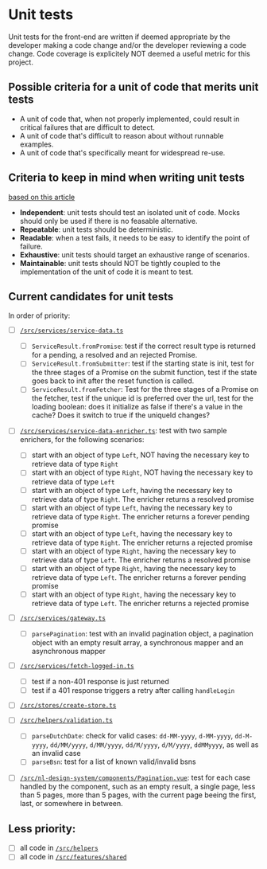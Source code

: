 # Unit tests

Unit tests for the front-end are written if deemed appropriate by the developer making a code change and/or the developer reviewing a code change. Code coverage is explicitely NOT deemed a useful metric for this project.

## Possible criteria for a unit of code that merits unit tests
- A unit of code that, when not properly implemented, could result in critical failures that are difficult to detect.
- A unit of code that's difficult to reason about without runnable examples.
- A unit of code that's specifically meant for widespread re-use.

## Criteria to keep in mind when writing unit tests
[based on this article](https://www.ponicode.com/shift-left/a-beginner-guide-to-understanding-unit-testing)
- **Independent**: unit tests should test an isolated unit of code. Mocks should only be used if there is no feasable alternative.
- **Repeatable**: unit tests should be deterministic.
- **Readable**: when a test fails, it needs to be easy to identify the point of failure. 
- **Exhaustive**: unit tests should target an exhaustive range of scenarios.
- **Maintainable**: unit tests should NOT be tightly coupled to the implementation of the unit of code it is meant to test.

## Current candidates for unit tests
In order of priority:
- [ ] [`/src/services/service-data.ts`](/src/services/service-data.ts)
  - [ ] `ServiceResult.fromPromise`: test if the correct result type is returned for a pending, a resolved and an rejected Promise.
  - [ ] `ServiceResult.fromSubmitter`: test if the starting state is init, test for the three stages of a Promise on the submit function, test if the state goes back to init after the reset function is called.
  - [ ] `ServiceResult.fromFetcher`: Test for the three stages of a Promise on the fetcher, test if the unique id is preferred over the url, test for the loading boolean: does it initialize as false if there's a value in the cache? Does it switch to true if the uniqueId changes?
- [ ] [`/src/services/service-data-enricher.ts`](/src/services/service-data-enricher.ts): test with two sample enrichers, for the following scenarios:
  - [ ] start with an object of type `Left`, NOT having the necessary key to retrieve data of type `Right`
  - [ ] start with an object of type `Right`, NOT having the necessary key to retrieve data of type `Left`
  - [ ] start with an object of type `Left`, having the necessary key to retrieve data of type `Right`. The enricher returns a resolved promise
  - [ ] start with an object of type `Left`, having the necessary key to retrieve data of type `Right`. The enricher returns a forever pending promise
  - [ ] start with an object of type `Left`, having the necessary key to retrieve data of type `Right`. The enricher returns a rejected promise
  - [ ] start with an object of type `Right`, having the necessary key to retrieve data of type `Left`. The enricher returns a resolved promise
  - [ ] start with an object of type `Right`, having the necessary key to retrieve data of type `Left`. The enricher returns a forever pending promise
  - [ ] start with an object of type `Right`, having the necessary key to retrieve data of type `Left`. The enricher returns a rejected promise
- [ ] [`/src/services/gateway.ts`](/src/services/gateway.ts)
  - [ ] `parsePagination`: test with an invalid pagination object, a pagination object with an empty result array, a synchronous mapper and an asynchronous mapper
- [ ] [`/src/services/fetch-logged-in.ts`](/src/services/fetch-logged-in.ts)
  - [ ] test if a non-401 response is just returned
  - [ ] test if a 401 response triggers a retry after calling `handleLogin`
- [ ] [`/src/stores/create-store.ts`](/src/stores/create-store.ts)
- [ ] [`/src/helpers/validation.ts`](/src/helpers/validation.ts)
  - [ ] `parseDutchDate`: check for valid cases: `dd-MM-yyyy`, `d-MM-yyyy`, `dd-M-yyyy`, `dd/MM/yyyy`, `d/MM/yyyy`, `dd/M/yyyy`, `d/M/yyyy`, `ddMMyyyy`, as well as an invalid case
  - [ ] `parseBsn`: test for a list of known valid/invalid bsns
- [ ] [`/src/nl-design-system/components/Pagination.vue`](/src/nl-design-system/components/Pagination.vue): test for each case handled by the component, such as an empty result, a single page, less than 5 pages, more than 5 pages, with the current page beeing the first, last, or somewhere in between.
  

## Less priority:
- [ ] all code in [`/src/helpers`](/src/helpers)
- [ ] all code in [`/src/features/shared`](/src/features/shared)
